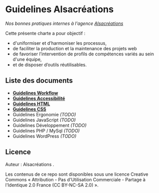 # Guidelines Alsacréations

_Nos bonnes pratiques internes à l'agence [Alsacréations](http://www.alsacreations.fr)_

Cette présente charte a pour objectif :

* d'uniformiser et d’harmoniser les processus,
* de faciliter la production et la maintenance des projets web
* de favoriser l’intervention de profils de compétences variés au sein d'une équipe,
* et de disposer d’outils réutilisables.

## Liste des documents

* [**Guidelines Workflow**](https://github.com/alsacreations/guidelines/blob/master/Guidelines-Workflow.md)
* [**Guidelines Accessibilité**](https://github.com/alsacreations/guidelines/blob/master/Guidelines-Accessibilite.md)
* [**Guidelines HTML**](https://github.com/alsacreations/guidelines/blob/master/Guidelines-HTML.md)
* [**Guidelines CSS**](https://github.com/alsacreations/guidelines/blob/master/Guidelines-CSS.md)
* Guidelines Ergonomie _(TODO)_
* Guidelines JavaScript _(TODO)_
* Guidelines Développement _(TODO)_
* Guidelines PHP / MySql _(TODO)_
* Guidelines WordPress _(TODO)_

## Licence

Auteur : Alsacréations .

Les contenus de ce repo sont disponibles sous une licence Creative Commons « Attribution - Pas d'Utilisation Commerciale - Partage à l'Identique 2.0 France (CC BY-NC-SA 2.0) ».

